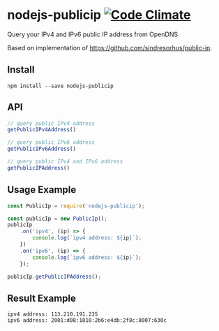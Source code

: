 # nodejs-publicip [![Code Climate](https://codeclimate.com/github/zulhilmizainuddin/nodejs-publicip/badges/gpa.svg)](https://codeclimate.com/github/zulhilmizainuddin/nodejs-publicip)
Query your IPv4 and IPv6 public IP address from OpenDNS

Based on implementation of https://github.com/sindresorhus/public-ip.

## Install

    npm install --save nodejs-publicip
    
## API

```javascript
// query public IPv4 address
getPublicIPv4Address()

// query public IPv6 address
getPublicIPv6Address()

// query public IPv4 and IPv6 address
getPublicIPAddress()
```

## Usage Example

```javascript
const PublicIp = require('nodejs-publicip');

const publicIp = new PublicIp();
publicIp
    .on('ipv4', (ip) => {
        console.log(`ipv4 address: ${ip}`);
    })
    .on('ipv6', (ip) => {
        console.log(`ipv6 address: ${ip}`);
    });

publicIp.getPublicIPAddress();
```

## Result Example

    ipv4 address: 113.210.191.235
    ipv6 address: 2001:d08:1810:2b6:e4db:2f8c:8007:630c
